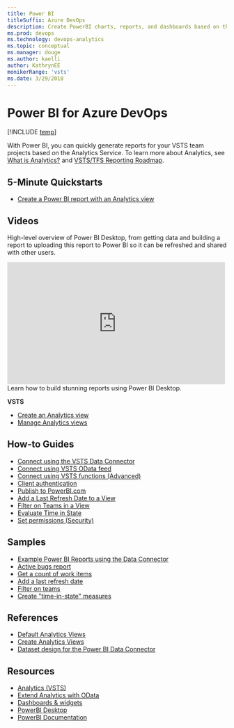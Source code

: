 ```yaml
---
title: Power BI 
titleSuffix: Azure DevOps
description: Create PowerBI charts, reports, and dashboards based on the Analyltics Service for Azure DevOps 
ms.prod: devops
ms.technology: devops-analytics
ms.topic: conceptual
ms.manager: douge
ms.author: kaelli
author: KathrynEE
monikerRange: 'vsts'
ms.date: 3/29/2018
---
```


# Power BI for Azure DevOps

[!INCLUDE [temp](../../_shared/version-vsts-only.md)]  

With Power BI, you can quickly generate reports for your VSTS team projects based on the Analytics Service. To learn more about Analytics, see [What is Analytics?](../analytics/what-is-analytics.md) and [VSTS/TFS Reporting Roadmap](../analytics/reporting-roadmap.md).

## 5-Minute Quickstarts
 - [Create a Power BI report with an Analytics view](create-quick-report.md)
 
## Videos

High-level overview of Power BI Desktop, from getting data and building a report to uploading this report to Power BI so it can be refreshed and shared with other users.

<iframe width="500" height="281" src="https://www.youtube.com/embed/Qgam9M8I0xA" frameborder="0" allowfullscreen></iframe>
Learn how to build stunning reports using Power BI Desktop.


**VSTS**

- [Create an Analytics view](../analytics/analytics-views-create.md?toc=/vsts/report/powerbi/toc.json&bc=/vsts/report/powerbi/breadcrumb/toc.json) 
- [Manage Analytics views](../analytics/analytics-views-manage.md?toc=/vsts/report/powerbi/toc.json&bc=/vsts/report/powerbi/breadcrumb/toc.json) 


## How-to Guides
- [Connect using the VSTS Data Connector](data-connector-connect.md)
- [Connect using VSTS OData feed](access-analytics-power-bi.md)    
- [Connect using VSTS functions (Advanced)](data-connector-functions.md)  
- [Client authentication](../analytics/client-authentication-options.md?toc=/vsts/report/powerbi/toc.json&bc=/vsts/report/powerbi/breadcrumb/toc.json)
- [Publish to PowerBI.com](publish-power-bi-desktop-to-power-bi.md) 
- [Add a Last Refresh Date to a View](add-last-refresh-time.md)
- [Filter on Teams in a View](create-team-filter.md)
- [Evaluate Time in State](create-timeinstate-report.md)
- [Set permissions (Security)](../analytics/analytics-security.md?toc=/vsts/report/powerbi/toc.json&bc=/vsts/report/powerbi/breadcrumb/toc.json)

## Samples
- [Example Power BI Reports using the Data Connector](data-connector-examples.md)  
- [Active bugs report](active-bugs-sample-report.md)  
- [Get a count of work items](data-connector-examples.md)  
- [Add a last refresh date](add-last-refresh-time.md)   
- [Filter on teams](create-team-filter.md)   
- [Create "time-in-state" measures](create-timeinstate-report.md)   


## References
- [Default Analytics Views](../analytics/analytics-default-views.md?toc=/vsts/report/powerbi/toc.json&bc=/vsts/report/powerbi/breadcrumb/toc.json)
- [Create Analytics Views](../analytics/analytics-views-create.md?toc=/vsts/report/analytics/toc.json&bc=/vsts/report/analytics/breadcrumb/toc.json)
- [Dataset design for the Power BI Data Connector](data-connector-dataset.md)  


## Resources 
- [Analytics (VSTS)](../analytics/index.md?toc=/vsts/report/analytics/toc.json&bc=/vsts/report/analytics/breadcrumb/toc.json)    
- [Extend Analytics with OData](../extend-analytics/index.md?toc=/vsts/report/analytics/toc.json&bc=/vsts/report/analytics/breadcrumb/toc.json)    
- [Dashboards & widgets](../dashboards/index.md?toc=/vsts/report/analytics/toc.json&bc=/vsts/report/analytics/breadcrumb/toc.json)  
- [PowerBI Desktop](https://powerbi.microsoft.com/documentation/powerbi-desktop-get-the-desktop/)  
- [PowerBI Documentation](https://powerbi.microsoft.com/documentation/powerbi-landing-page/)  





 
